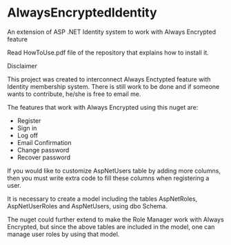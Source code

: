 # AlwaysEncryptedIdentity
An extension of ASP .NET Identity system to work with Always Encrypted feature

Read HowToUse.pdf file of the repository that explains how to install it.

Disclaimer

This project was created to interconnect Always Enctypted feature with Identity membership system.
There is still work to be done and if someone wants to contribute, he/she is free to email me.

The features that work with Always Encrypted using this nuget are:

* Register
* Sign in
* Log off
* Email Confirmation
* Change password
* Recover password

If you would like to customize AspNetUsers table by adding more columns, then you must write extra code to fill these columns when registering a user.

It is necessary to create a model including the tables AspNetRoles, AspNetUserRoles and AspNetUsers, using dbo Schema.

The nuget could further extend to make the Role Manager work with Always Encrypted, but since the above tables are included in the model, one can manage user roles by using that model.
